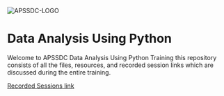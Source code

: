 ![APSSDC-LOGO](https://drive.google.com/uc?export=download&id=15AKQ6_-BixW4K6mL6RPphF5EKXqYF2zj)

# Data Analysis Using Python

Welcome to APSSDC Data Analysis Using Python Training this repository consists of all the files, resources, and recorded session links which are discussed during the entire training.


<a href="https://drive.google.com/drive/folders/1bNadneAhbcVaNcMZO4OJO6VdCbOPzpPE?usp=sharing">Recorded Sessions link</a>

